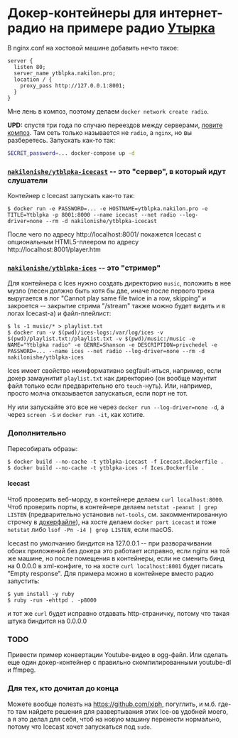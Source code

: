 # Докер-контейнеры для интернет-радио на примере радио [Утырка](https://www.youtube.com/watch?v=qjabbdtqtzo)

В nginx.conf на хостовой машине добавить нечто такое:

```
server {
  listen 80;
  server_name ytblpka.nakilon.pro;
  location / {
    proxy_pass http://127.0.0.1:8001;
  }
}
```

Мне лень в композ, поэтому делаем `docker network create radio`.

**UPD:** спустя три года по случаю переездов между серверами, [ловите композ](docker-compose.yml). Там сеть только называется не `radio`, а `nginx`, но вы разберетесь. Запускать как-то так:

```bash
SECRET_password=... docker-compose up -d
```

### [`nakilonishe/ytblpka-icecast`](https://hub.docker.com/r/nakilonishe/ytblpka-icecast/tags/) -- это "сервер", в который идут слушатели

Контейнер с Icecast запускать как-то так:

```
$ docker run -e PASSWORD=... -e HOSTNAME=ytblpka.nakilon.pro -e TITLE=Ytblpka -p 8001:8000 --name icecast --net radio --log-driver=none --rm -d nakilonishe/ytblpka-icecast
```

После чего по адресу http://localhost:8001/ покажется Icecast с опциональным HTML5-плеером по адресу http://localhost:8001/player.htm

### [`nakilonishe/ytblpka-ices`](https://hub.docker.com/r/nakilonishe/ytblpka-ices/tags/) -- это "стример"

Для контейнера с Ices нужно создать директорию `music`, положить в нее музло (песен должно быть хотя бы две, иначе после первого трека выругается в лог "Cannot play same file twice in a row, skipping" и закроется -- закрытие стрима "/stream" также можно будет видеть и в логах Icecast-а) и файл-плейлист:

```
$ ls -1 music/* > playlist.txt
$ docker run -v $(pwd)/ices-logs:/var/log/ices -v $(pwd)/playlist.txt:/playlist.txt -v $(pwd)/music:/music -e NAME="Ytblpka radio" -e GENRE=Shanson -e DESCRIPTION=privchedel -e PASSWORD=... --name ices --net radio --log-driver=none --rm -d nakilonishe/ytblpka-ices
```

Ices имеет свойство неинформативно segfault-иться, например, если докер замаунитит `playlist.txt` как директорию (он вообще маунтит файл только если предварительно его `touch`-нуть). Или, например, просто молча отказывается запускаться, если порт не тот.

Ну или запускайте это все не через `docker run --log-driver=none -d`, а через `screen -S` и `docker run -it`, как хотите.

### Дополнительно

Пересобирать образы:

```
$ docker build --no-cache -t ytblpka-icecast -f Icecast.Dockerfile .
$ docker build --no-cache -t ytblpka-ices -f Ices.Dockerfile .
```

#### Icecast

Чтоб проверить веб-морду, в контейнере делаем `curl localhost:8000`.
Чтоб проверить порты, в контейнере делаем `netstat -peanut | grep LISTEN` (предварительно установив `net-tools`, см. закомментированную строчку в [докерфайле](Icecast.Dockerfile)), на хосте делаем `docker port icecast` и тоже `netstat` либо `lsof -Pn -i4 | grep LISTEN`, если macOS.

Icecast по умолчанию биндится на 127.0.0.1 -- при разворачивании обоих приложений без докера это работает исправно, если nginx на той же машине, но после помещения в контейнеры, если не сменить бинд на 0.0.0.0 в xml-конфиге, то на хосте `curl localhost:8001` будет писать "Empty response". Для примера можно в контейнере вместо радио запустить:

```
$ yum install -y ruby
$ ruby -run -ehttpd . -p8000
```

и тот же `curl` будет исправно отдавать http-страничку, потому что такая штука биндится на 0.0.0.0

### TODO

Привести пример конвертации Youtube-видео в ogg-файл. Или сделать еще один докер-контейнер с правильно скомпилированными youtube-dl и ffmpeg.

### Для тех, кто дочитал до конца

Можете вообще полезть на https://github.com/xiph, погуглить, и м.б. где-то там найдете решения для развертывания этих Ice-ов удобней моего, а я это делал для себя, чтоб на новую машину перенести нормально, потому что Icecast хочет запускаться под `sudo`.
